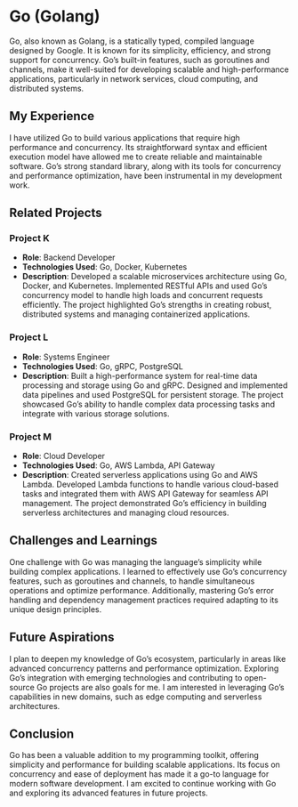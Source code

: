 # Go (Golang)

Go, also known as Golang, is a statically typed, compiled language designed by Google. It is known for its simplicity, efficiency, and strong support for concurrency. Go’s built-in features, such as goroutines and channels, make it well-suited for developing scalable and high-performance applications, particularly in network services, cloud computing, and distributed systems.

## My Experience

I have utilized Go to build various applications that require high performance and concurrency. Its straightforward syntax and efficient execution model have allowed me to create reliable and maintainable software. Go’s strong standard library, along with its tools for concurrency and performance optimization, have been instrumental in my development work.

## Related Projects

### Project K
- **Role**: Backend Developer
- **Technologies Used**: Go, Docker, Kubernetes
- **Description**: Developed a scalable microservices architecture using Go, Docker, and Kubernetes. Implemented RESTful APIs and used Go’s concurrency model to handle high loads and concurrent requests efficiently. The project highlighted Go’s strengths in creating robust, distributed systems and managing containerized applications.

### Project L
- **Role**: Systems Engineer
- **Technologies Used**: Go, gRPC, PostgreSQL
- **Description**: Built a high-performance system for real-time data processing and storage using Go and gRPC. Designed and implemented data pipelines and used PostgreSQL for persistent storage. The project showcased Go’s ability to handle complex data processing tasks and integrate with various storage solutions.

### Project M
- **Role**: Cloud Developer
- **Technologies Used**: Go, AWS Lambda, API Gateway
- **Description**: Created serverless applications using Go and AWS Lambda. Developed Lambda functions to handle various cloud-based tasks and integrated them with AWS API Gateway for seamless API management. The project demonstrated Go’s efficiency in building serverless architectures and managing cloud resources.

## Challenges and Learnings

One challenge with Go was managing the language’s simplicity while building complex applications. I learned to effectively use Go’s concurrency features, such as goroutines and channels, to handle simultaneous operations and optimize performance. Additionally, mastering Go’s error handling and dependency management practices required adapting to its unique design principles.

## Future Aspirations

I plan to deepen my knowledge of Go’s ecosystem, particularly in areas like advanced concurrency patterns and performance optimization. Exploring Go’s integration with emerging technologies and contributing to open-source Go projects are also goals for me. I am interested in leveraging Go’s capabilities in new domains, such as edge computing and serverless architectures.

## Conclusion

Go has been a valuable addition to my programming toolkit, offering simplicity and performance for building scalable applications. Its focus on concurrency and ease of deployment has made it a go-to language for modern software development. I am excited to continue working with Go and exploring its advanced features in future projects.
